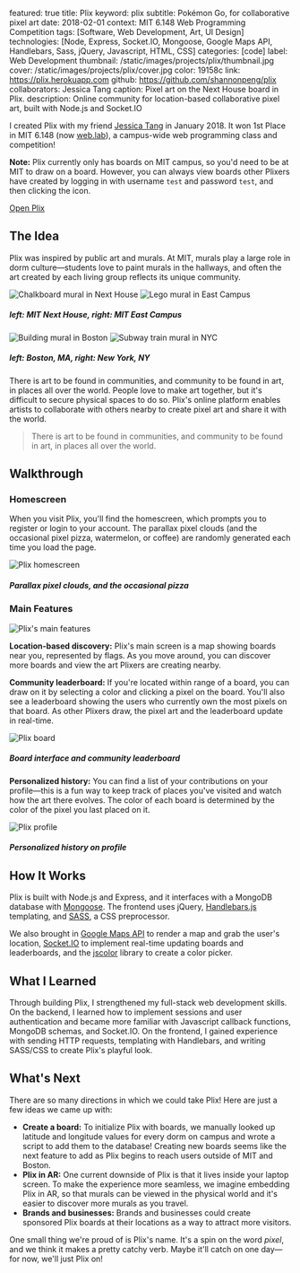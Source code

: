featured: true
title: Plix
keyword: plix
subtitle: Pokémon Go, for collaborative pixel art
date: 2018-02-01
context: MIT 6.148 Web Programming Competition
tags: [Software, Web Development, Art, UI Design]
technologies: [Node, Express, Socket.IO, Mongoose, Google Maps API, Handlebars, Sass, jQuery, Javascript, HTML, CSS]
categories: [code]
label: Web Development
thumbnail: /static/images/projects/plix/thumbnail.jpg
cover: /static/images/projects/plix/cover.jpg
color: 19158c
link: https://plix.herokuapp.com
github: https://github.com/shannonpeng/plix
collaborators: Jessica Tang
caption: Pixel art on the Next House board in Plix.
description: Online community for location-based collaborative pixel art, built with Node.js and Socket.IO

I created Plix with my friend [Jessica Tang](http://jynnie.me/) in January 2018. It won 1st Place in MIT 6.148 (now [web.lab](http://weblab.mit.edu/)), a campus-wide web programming class and competition!

**Note:** Plix currently only has boards on MIT campus, so you'd need to be at MIT to draw on a board. However, you can always view boards other Plixers have created by logging in with username `test` and password `test`, and then clicking the <i class="fas fa-user"></i> icon.

<a href="https://plix.herokuapp.com" class="button">
	Open Plix
</a>

## The Idea

Plix was inspired by public art and murals. At MIT, murals play a large role in dorm culture—students love to paint murals in the hallways, and often the art created by each living group reflects its unique community.

<div class="image-set image-set-two" markdown="1">

![Chalkboard mural in Next House](/static/images/projects/plix/art1.jpg "Chalkboard mural in Next House")
![Lego mural in East Campus](/static/images/projects/plix/art2.jpg "Lego mural in East Campus")

##### *left:* MIT Next House, *right:* MIT East Campus
	
</div>

<div class="image-set image-set-two" markdown="1">

![Building mural in Boston](/static/images/projects/plix/art3.jpg "Building mural in Boston")
![Subway train mural in NYC](/static/images/projects/plix/art4.jpg "Subway train mural in New York")

##### *left:* Boston, MA, *right:* New York, NY
	
</div>

There is art to be found in communities, and community to be found in art, in places all over the world. People love to make art together, but it's difficult to secure physical spaces to do so. Plix's online platform enables artists to collaborate with others nearby to create pixel art and share it with the world.

> There is art to be found in communities, and community to be found in art, in places all over the world.

## Walkthrough

### Homescreen

When you visit Plix, you'll find the homescreen, which prompts you to register or login to your account. The parallax pixel clouds (and the occasional pixel pizza, watermelon, or coffee) are randomly generated each time you load the page.

<div class="image-set" markdown="1">

![Plix homescreen](/static/images/projects/plix/homescreen.gif "Plix homescreen")

##### Parallax pixel clouds, and the occasional pizza
	
</div>

### Main Features

<div class="image-set" markdown="1">

![Plix's main features](/static/images/projects/plix/features.jpg "Plix's main features")
	
</div>

**Location-based discovery:** Plix's main screen is a map showing boards near you, represented by flags. As you move around, you can discover more boards and view the art Plixers are creating nearby.

**Community leaderboard:** If you're located within range of a board, you can draw on it by selecting a color and clicking a pixel on the board. You'll also see a leaderboard showing the users who currently own the most pixels on that board. As other Plixers draw, the pixel art and the leaderboard update in real-time.

<div class="image-set" markdown="1">

![Plix board](/static/images/projects/plix/board.jpg "Plix board")

##### Board interface and community leaderboard
	
</div>

**Personalized history:** You can find a list of your contributions on your profile—this is a fun way to keep track of places you've visited and watch how the art there evolves. The color of each board is determined by the color of the pixel you last placed on it.

<div class="image-set" markdown="1">

![Plix profile](/static/images/projects/plix/profile.jpg "Plix profile")

##### Personalized history on profile
	
</div>


## How It Works

Plix is built with Node.js and Express, and it interfaces with a MongoDB database with [Mongoose](https://mongoosejs.com/). The frontend uses jQuery, [Handlebars.js](https://handlebarsjs.com/) templating, and [SASS](https://sass-lang.com/), a CSS preprocessor.

We also brought in [Google Maps API](https://developers.google.com/maps/documentation/) to render a map and grab the user's location, [Socket.IO](https://socket.io) to implement real-time updating boards and leaderboards, and the [jscolor](http://jscolor.com/) library to create a color picker.

## What I Learned

Through building Plix, I strengthened my full-stack web development skills. On the backend, I learned how to implement sessions and user authentication and became more familiar with Javascript callback functions, MongoDB schemas, and Socket.IO. On the frontend, I gained experience with sending HTTP requests, templating with Handlebars, and writing SASS/CSS to create Plix's playful look.

## What's Next

There are so many directions in which we could take Plix! Here are just a few ideas we came up with:

- **Create a board:** To initialize Plix with boards, we manually looked up latitude and longitude values for every dorm on campus and wrote a script to add them to the database! Creating new boards seems like the next feature to add as Plix begins to reach users outside of MIT and Boston.
- **Plix in AR:** One current downside of Plix is that it lives inside your laptop screen. To make the experience more seamless, we imagine embedding Plix in AR, so that murals can be viewed in the physical world and it's easier to discover more murals as you travel.
- **Brands and businesses:** Brands and businesses could create sponsored Plix boards at their locations as a way to attract more visitors.

One small thing we're proud of is Plix's name. It's a spin on the word *pixel*, and we think it makes a pretty catchy verb. Maybe it'll catch on one day—for now, we'll just Plix on!
